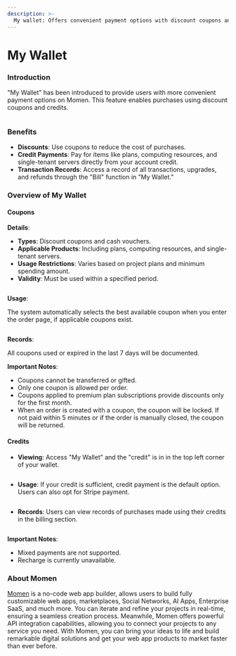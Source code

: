 ```yaml
---
description: >-
  My wallet: Offers convenient payment options with discount coupons and credits.
---
```


# My Wallet

### Introduction

&#x20;"My Wallet"  has been introduced to provide users with more convenient payment options on Momen. This feature enables purchases using discount coupons and credits.

<figure><img src="../../../.gitbook/assets/截屏2024-11-01 11.45.03.png" alt=""><figcaption></figcaption></figure>

### Benefits

* **Discounts**: Use coupons to reduce the cost of purchases.
* **Credit Payments**: Pay for items like plans, computing resources, and single-tenant servers directly from your account credit.
* **Transaction Records**: Access a record of all transactions, upgrades, and refunds through the "Bill" function in "My Wallet."

### Overview of My Wallet

#### **Coupons**

**Details**:

* **Types**: Discount coupons and cash vouchers.
* **Applicable Products**: Including plans, computing resources, and single-tenant servers.
* **Usage Restrictions**: Varies based on project plans and minimum spending amount.
* **Validity**: Must be used within a specified period.

<figure><img src="../../../.gitbook/assets/Frame 48096512.png" alt=""><figcaption></figcaption></figure>

**Usage**:&#x20;

The system automatically selects the best available coupon when you enter the order page, if applicable coupons exist.

<figure><img src="../../../.gitbook/assets/Group 40355.png" alt=""><figcaption></figcaption></figure>

**Records**:&#x20;

All coupons used or expired in the last 7 days will be documented.

**Important Notes**:

* Coupons cannot be transferred or gifted.
* Only one coupon is allowed per order.
* Coupons applied to premium plan subscriptions provide discounts only for the first month.
* When an order is created with a coupon, the coupon will be locked. If not paid within 5 minutes or if the order is manually closed, the coupon will be returned.

#### **Credits**

* **Viewing**: Access "My Wallet" and the "credit" is in in the top left corner of your wallet.

<figure><img src="../../../.gitbook/assets/20241101-121004.jpeg" alt=""><figcaption></figcaption></figure>

* **Usage**: If your credit is sufficient, credit payment is the default option. Users can also opt for Stripe payment.

<figure><img src="../../../.gitbook/assets/Group 40355 (1).png" alt=""><figcaption></figcaption></figure>

* **Records**: Users can view records of purchases made using their credits in the billing section.

<figure><img src="../../../.gitbook/assets/20241101-121532.gif" alt=""><figcaption></figcaption></figure>

**Important Notes**:

* Mixed payments are not supported.
* Recharge is currently unavailable.

### About Momen

[Momen](https://momen.app/?channel=blog-about) is a no-code web app builder, allows users to build fully customizable web apps, marketplaces, Social Networks, AI Apps, Enterprise SaaS, and much more. You can iterate and refine your projects in real-time, ensuring a seamless creation process. Meanwhile, Momen offers powerful API integration capabilities, allowing you to connect your projects to any service you need. With Momen, you can bring your ideas to life and build remarkable digital solutions and get your web app products to market faster than ever before.
